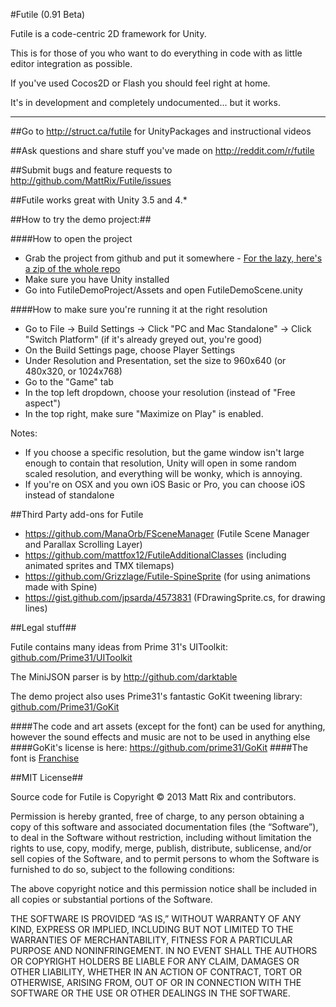 #Futile (0.91 Beta)

Futile is a code-centric 2D framework for Unity. 

This is for those of you who want to do everything in code with as little editor integration as possible. 

If you've used Cocos2D or Flash you should feel right at home.

It's in development and completely undocumented... but it works. 
___

##Go to http://struct.ca/futile for UnityPackages and instructional videos

##Ask questions and share stuff you've made on http://reddit.com/r/futile

##Submit bugs and feature requests to http://github.com/MattRix/Futile/issues

##Futile works great with Unity 3.5 and 4.*

##How to try the demo project:##

####How to open the project

- Grab the project from github and put it somewhere - [For the lazy, here's a zip of the whole repo](https://github.com/MattRix/Futile/zipball/master)
- Make sure you have Unity installed
- Go into FutileDemoProject/Assets and open FutileDemoScene.unity

####How to make sure you're running it at the right resolution
- Go to File -> Build Settings -> Click "PC and Mac Standalone" -> Click "Switch Platform" (if it's already greyed out, you're good)
- On the Build Settings page, choose Player Settings
- Under Resolution and Presentation, set the size to 960x640 (or 480x320, or 1024x768)
- Go to the "Game" tab 
- In the top left dropdown, choose your resolution (instead of "Free aspect")
- In the top right, make sure "Maximize on Play" is enabled.

Notes: 
- If you choose a specific resolution, but the game window isn't large enough to contain that resolution, Unity will open in some random scaled resolution, and everything will be wonky, which is annoying. 
- If you're on OSX and you own iOS Basic or Pro, you can choose iOS instead of standalone

##Third Party add-ons for Futile

- https://github.com/ManaOrb/FSceneManager (Futile Scene Manager and Parallax Scrolling Layer)
- https://github.com/mattfox12/FutileAdditionalClasses (including animated sprites and TMX tilemaps)
- https://github.com/Grizzlage/Futile-SpineSprite (for using animations made with Spine)
- https://gist.github.com/jpsarda/4573831 (FDrawingSprite.cs, for drawing lines)


##Legal stuff##

Futile contains many ideas from Prime 31's UIToolkit: [github.com/Prime31/UIToolkit](http://github.com/Prime31/UIToolkit)

The MiniJSON parser is by http://github.com/darktable

The demo project also uses Prime31's fantastic GoKit tweening library: [github.com/Prime31/GoKit](http://github.com/Prime31/GoKit)

####The code and art assets (except for the font) can be used for anything, however the sound effects and music are not to be used in anything else
####GoKit's license is here: https://github.com/prime31/GoKit
####The font is [Franchise](http://www.losttype.com/font/?name=franchise)

##MIT License##

Source code for Futile is Copyright © 2013 Matt Rix and contributors.

Permission is hereby granted, free of charge, to any person obtaining a copy of this software and associated documentation files (the “Software”), to deal in the Software without restriction, including without limitation the rights to use, copy, modify, merge, publish, distribute, sublicense, and/or sell copies of the Software, and to permit persons to whom the Software is furnished to do so, subject to the following conditions:

The above copyright notice and this permission notice shall be included in all copies or substantial portions of the Software.

THE SOFTWARE IS PROVIDED “AS IS,” WITHOUT WARRANTY OF ANY KIND, EXPRESS OR IMPLIED, INCLUDING BUT NOT LIMITED TO THE WARRANTIES OF MERCHANTABILITY, FITNESS FOR A PARTICULAR PURPOSE AND NONINFRINGEMENT. IN NO EVENT SHALL THE AUTHORS OR COPYRIGHT HOLDERS BE LIABLE FOR ANY CLAIM, DAMAGES OR OTHER LIABILITY, WHETHER IN AN ACTION OF CONTRACT, TORT OR OTHERWISE, ARISING FROM, OUT OF OR IN CONNECTION WITH THE SOFTWARE OR THE USE OR OTHER DEALINGS IN THE SOFTWARE.

